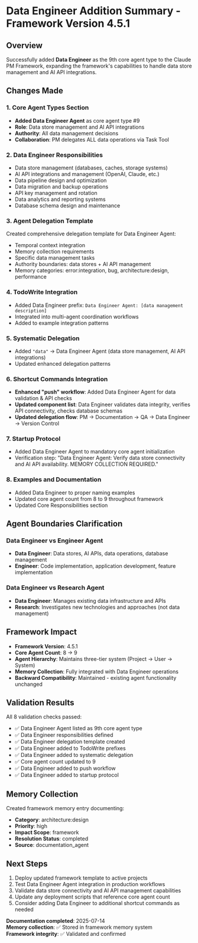 # Data Engineer Addition Summary - Framework Version 4.5.1

## Overview
Successfully added **Data Engineer** as the 9th core agent type to the Claude PM Framework, expanding the framework's capabilities to handle data store management and AI API integrations.

## Changes Made

### 1. Core Agent Types Section
- **Added Data Engineer Agent** as core agent type #9
- **Role**: Data store management and AI API integrations
- **Authority**: All data management decisions
- **Collaboration**: PM delegates ALL data operations via Task Tool

### 2. Data Engineer Responsibilities
- Data store management (databases, caches, storage systems)
- AI API integrations and management (OpenAI, Claude, etc.)
- Data pipeline design and optimization
- Data migration and backup operations
- API key management and rotation
- Data analytics and reporting systems
- Database schema design and maintenance

### 3. Agent Delegation Template
Created comprehensive delegation template for Data Engineer Agent:
- Temporal context integration
- Memory collection requirements
- Specific data management tasks
- Authority boundaries: data stores + AI API management
- Memory categories: error:integration, bug, architecture:design, performance

### 4. TodoWrite Integration
- Added Data Engineer prefix: `Data Engineer Agent: [data management description]`
- Integrated into multi-agent coordination workflows
- Added to example integration patterns

### 5. Systematic Delegation
- Added `"data"` → Data Engineer Agent (data store management, AI API integrations)
- Updated enhanced delegation patterns

### 6. Shortcut Commands Integration
- **Enhanced "push" workflow**: Added Data Engineer Agent for data validation & API checks
- **Updated component list**: Data Engineer validates data integrity, verifies API connectivity, checks database schemas
- **Updated delegation flow**: PM → Documentation → QA → Data Engineer → Version Control

### 7. Startup Protocol
- Added Data Engineer Agent to mandatory core agent initialization
- Verification step: "Data Engineer Agent: Verify data store connectivity and AI API availability. MEMORY COLLECTION REQUIRED."

### 8. Examples and Documentation
- Added Data Engineer to proper naming examples
- Updated core agent count from 8 to 9 throughout framework
- Updated Core Responsibilities section

## Agent Boundaries Clarification

### Data Engineer vs Engineer Agent
- **Data Engineer**: Data stores, AI APIs, data operations, database management
- **Engineer**: Code implementation, application development, feature implementation

### Data Engineer vs Research Agent
- **Data Engineer**: Manages existing data infrastructure and APIs
- **Research**: Investigates new technologies and approaches (not data management)

## Framework Impact
- **Framework Version**: 4.5.1
- **Core Agent Count**: 8 → 9
- **Agent Hierarchy**: Maintains three-tier system (Project → User → System)
- **Memory Collection**: Fully integrated with Data Engineer operations
- **Backward Compatibility**: Maintained - existing agent functionality unchanged

## Validation Results
All 8 validation checks passed:
- ✅ Data Engineer Agent listed as 9th core agent type
- ✅ Data Engineer responsibilities defined
- ✅ Data Engineer delegation template created
- ✅ Data Engineer added to TodoWrite prefixes
- ✅ Data Engineer added to systematic delegation
- ✅ Core agent count updated to 9
- ✅ Data Engineer added to push workflow
- ✅ Data Engineer added to startup protocol

## Memory Collection
Created framework memory entry documenting:
- **Category**: architecture:design
- **Priority**: high
- **Impact Scope**: framework
- **Resolution Status**: completed
- **Source**: documentation_agent

## Next Steps
1. Deploy updated framework template to active projects
2. Test Data Engineer Agent integration in production workflows
3. Validate data store connectivity and AI API management capabilities
4. Update any deployment scripts that reference core agent count
5. Consider adding Data Engineer to additional shortcut commands as needed

**Documentation completed**: 2025-07-14  
**Memory collection**: ✅ Stored in framework memory system  
**Framework integrity**: ✅ Validated and confirmed